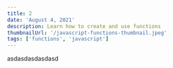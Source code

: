 ```yaml
---
title: 2
date: 'August 4, 2021'
description: Learn how to create and use functions
thumbnailUrl: '/javascript-functions-thumbnail.jpeg'
tags: ['functions', 'javascript']
---
```


asdasdasdasdasd
